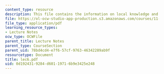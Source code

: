 ```yaml
---
content_type: resource
description: This file contains the information on local knowledge and PPGIS.
file: https://ol-ocw-studio-app-production.s3.amazonaws.com/courses/11-204-planning-communications-and-digital-media-fall-2004/0d1924319284d60119716b9e3425e248_lec6.pdf
file_type: application/pdf
learning_resource_types:
- Lecture Notes
ocw_type: OCWFile
parent_title: Lecture Notes
parent_type: CourseSection
parent_uid: 78bd4cd4-e7f6-57cf-9763-46342289ab9f
resourcetype: Document
title: lec6.pdf
uid: 0d192431-9284-d601-1971-6b9e3425e248
---
```

